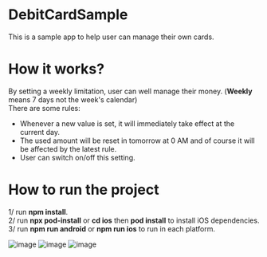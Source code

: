 # DebitCardSample

This is a sample app to help user can manage their own cards.  

# How it works?
By setting a weekly limitation, user can well manage their money. (**Weekly** means 7 days not the week's calendar)  
There are some rules:  
- Whenever a new value is set, it will immediately take effect at the current day.  
- The used amount will be reset in tomorrow at 0 AM and of course it will be affected by the latest rule.  
- User can switch on/off this setting.

# How to run the project
1/ run **npm install**.  
2/ run **npx pod-install** or **cd ios** then **pod install** to install iOS dependencies.  
3/ run **npm run android** or **npm run ios** to run in each platform.  


![image](https://user-images.githubusercontent.com/29704094/110274124-b0d47100-8000-11eb-8c07-118e0835345d.png)
![image](https://user-images.githubusercontent.com/29704094/110274139-b762e880-8000-11eb-91fb-60ed46cbe38c.png)
![image](https://user-images.githubusercontent.com/29704094/110274152-bf228d00-8000-11eb-9104-c71840671f2a.png)

